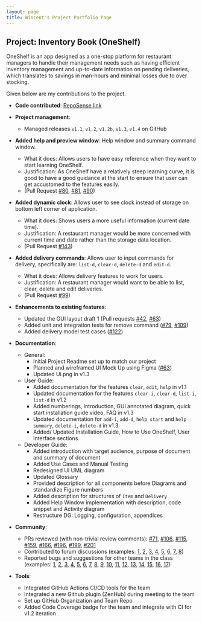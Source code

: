 ```yaml
---
layout: page
title: Wincent's Project Portfolio Page
---
```


## Project: Inventory Book (OneShelf)

OneShelf is an app designed as a one-stop platform for restaurant managers to handle their management needs such as having efficient inventory management 
and up-to-date information on pending deliveries, which translates to savings in man-hours and minimal losses due to over stocking.

Given below are my contributions to the project.

* **Code contributed**: [RepoSense link](https://nus-cs2103-ay2021s1.github.io/tp-dashboard/#breakdown=true&search=&sort=groupTitle&sortWithin=title&since=2020-08-14&timeframe=commit&mergegroup=&groupSelect=groupByRepos&checkedFileTypes=docs~functional-code~test-code~other&tabOpen=true&tabType=authorship&tabAuthor=Wincenttjoi&tabRepo=AY2021S1-CS2103T-T12-1%2Ftp%5Bmaster%5D&authorshipIsMergeGroup=false&authorshipFileTypes=functional-code~test-code)


* **Project management**:
  * Managed releases `v1.1`, `v1.2`, `v1.2b`, `v1.3`, `v1.4` on GitHub

* **Added help and preview window**: Help window and summary command window.
  * What it does: Allows users to have easy reference when they want to start learning OneShelf.
  * Justification: As OneShelf have a relatively steep learning curve, it is good to have a good guidance at the
  start to ensure that user can get accustomed to the features easily.
  * (Pull Request [#80](https://github.com/AY2021S1-CS2103T-T12-1/tp/issues/80),
  [#81](https://github.com/AY2021S1-CS2103T-T12-1/tp/issues/81), [#90](https://github.com/AY2021S1-CS2103T-T12-1/tp/pull/90))

* **Added dynamic clock**: Allows user to see clock instead of storage on bottom left corner of application.
  * What it does: Shows users a more useful information (current date time).
  * Justification: A restaurant manager would be more concerned with current time and date rather than the storage data location.
  * (Pull Request [#143](https://github.com/AY2021S1-CS2103T-T12-1/tp/pull/143))

* **Added delivery commands**: Allows user to input commands for delivery, specifically are: `list-d`, `clear-d`, `delete-d` and `edit-d`.
  * What it does: Allows delivery features to work for users.
  * Justification: A restaurant manager would want to be able to list, clear, delete and edit deliveries.
  * (Pull Request [#99](https://github.com/AY2021S1-CS2103T-T12-1/tp/issues/99))

* **Enhancements to existing features**:
  * Updated the GUI layout draft 1 (Pull requests [\#42](https://github.com/AY2021S1-CS2103T-T12-1/tp/pull/42),
    [\#63](https://github.com/AY2021S1-CS2103T-T12-1/tp/pull/64/files))
  * Added unit and integration tests for remove command ([#79](https://github.com/AY2021S1-CS2103T-T12-1/tp/issues/79),
    [#109](https://github.com/AY2021S1-CS2103T-T12-1/tp/issues/109))
  * Added delivery model test cases ([#122](https://github.com/AY2021S1-CS2103T-T12-1/tp/issues/122))


* **Documentation**:
  * General:
    * Initial Project Readme set up to match our project
    * Planned and wireframed UI Mock Up using Figma ([\#63](https://github.com/AY2021S1-CS2103T-T12-1/tp/issues/63))
    * Updated Ui.png in v1.3
  * User Guide:
    * Added documentation for the features `clear`, `edit`, `help` in v1.1
    * Updated documentation for the features `clear-i`, `clear-d`, `list-i`, `list-d` in v1.2
    * Added numberings, introduction, GUI annotated diagram, quick start installation guide video, FAQ in v1.3
    * Updated documentation for `add-i`, `add-d`, `help start` and `help summary`, `delete-i`, `delete-d` in v1.3
    * Added/ Updated Installation Guide, How to Use OneShelf, User Interface sections.
  * Developer Guide:
    * Added introduction with target audience, purpose of document and summary of document
    * Added Use Cases and Manual Testing
    * Redesigned UI UML diagram
    * Updated Glossary
    * Provided description for all components before Diagrams and standardize Figure numbers
    * Added description for structures of `Item` and `Delivery`
    * Added Help Window implementation with description, code snippet and Activity diagram
    * Restructure DG: Logging, configuration, appendices


* **Community**:
  * PRs reviewed (with non-trivial review comments):
     [\#71](https://github.com/AY2021S1-CS2103T-T12-1/tp/pull/71),
     [#106](https://github.com/AY2021S1-CS2103T-T12-1/tp/pull/106),
     [#115](https://github.com/AY2021S1-CS2103T-T12-1/tp/pull/115),
     [#159](https://github.com/AY2021S1-CS2103T-T12-1/tp/pull/159),
     [#166](https://github.com/AY2021S1-CS2103T-T12-1/tp/pull/166),
     [#196](https://github.com/AY2021S1-CS2103T-T12-1/tp/pull/194),
     [#199](https://github.com/AY2021S1-CS2103T-T12-1/tp/pull/199),
     [#201](https://github.com/AY2021S1-CS2103T-T12-1/tp/pull/201)
  * Contributed to forum discussions (examples: 
     [1](https://github.com/nus-cs2103-AY2021S1/forum/issues/193),
     [2](https://github.com/nus-cs2103-AY2021S1/forum/issues/150),
     [3](https://github.com/nus-cs2103-AY2021S1/forum/issues/47#issuecomment-678718187),
     [4](https://github.com/nus-cs2103-AY2021S1/forum/issues/86#issuecomment-681816644),
     [5](https://github.com/nus-cs2103-AY2021S1/forum/issues/110#issuecomment-683312239),
     [6](https://github.com/nus-cs2103-AY2021S1/forum/issues/116#issuecomment-683417502),
     [7](https://github.com/nus-cs2103-AY2021S1/forum/issues/278),
     [8](https://github.com/nus-cs2103-AY2021S1/forum/issues/328))
  * Reported bugs and suggestions for other teams in the class (examples: 
     [1](https://github.com/AY2021S1-CS2103T-T17-4/tp/issues/175),
     [2](https://github.com/AY2021S1-CS2103T-T17-4/tp/issues/176),
     [3](https://github.com/AY2021S1-CS2103T-T17-4/tp/issues/177),
     [4](https://github.com/AY2021S1-CS2103T-T17-4/tp/issues/178),
     [5](https://github.com/AY2021S1-CS2103T-T17-4/tp/issues/179),
     [6](https://github.com/AY2021S1-CS2103T-T17-4/tp/issues/180),
     [7](https://github.com/AY2021S1-CS2103T-T17-4/tp/issues/181),
     [8](https://github.com/AY2021S1-CS2103T-T17-4/tp/issues/182),
     [9](https://github.com/AY2021S1-CS2103T-T17-4/tp/issues/183),
     [10](https://github.com/AY2021S1-CS2103T-T17-4/tp/issues/184),
     [11](https://github.com/AY2021S1-CS2103T-T17-4/tp/issues/185),
     [12](https://github.com/AY2021S1-CS2103T-T17-4/tp/issues/186),
     [13](https://github.com/AY2021S1-CS2103T-T17-4/tp/issues/187),
     [14](https://github.com/AY2021S1-CS2103T-T17-4/tp/issues/188),
     [15](https://github.com/AY2021S1-CS2103T-T17-4/tp/issues/189),
     [16](https://github.com/AY2021S1-CS2103T-T17-4/tp/issues/190),
     [17](https://github.com/AY2021S1-CS2103T-T17-4/tp/issues/191))


* **Tools**:
  * Integrated GitHub Actions CI/CD tools for the team
  * Integrated a new Github plugin (ZenHub) during meeting to the team
  * Set up GitHub Organization and Team Repo
  * Added Code Coverage badge for the team and integrate with CI for v1.2 iteration
